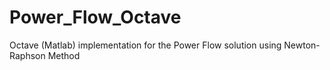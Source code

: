 # Power_Flow_Octave
Octave (Matlab) implementation for the Power Flow solution using Newton-Raphson Method
